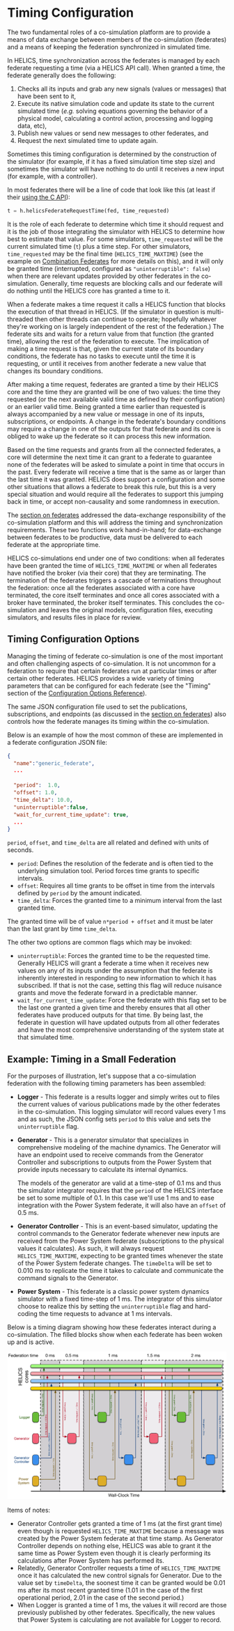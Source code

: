 # Timing Configuration

The two fundamental roles of a co-simulation platform are to provide a means of data exchange between members of the co-simulation (federates) and a means of keeping the federation synchronized in simulated time.

In HELICS, time synchronization across the federates is managed by each federate requesting a time (via a HELICS API call). When granted a time, the federate generally does the following:

1. Checks all its inputs and grab any new signals (values or messages) that have been sent to it,
2. Execute its native simulation code and update its state to the current simulated time (_e.g._ solving equations governing the behavior of a physical model, calculating a control action, processing and logging data, etc),
3. Publish new values or send new messages to other federates, and
4. Request the next simulated time to update again.

Sometimes this timing configuration is determined by the construction of the simulator (for example, if it has a fixed simulation time step size) and sometimes the simulator will have nothing to do until it receives a new input (for example, with a controller).

In most federates there will be a line of code that look like this (at least if their [using the C API](../../references/api-reference/index.md)):

```python
t = h.helicsFederateRequestTime(fed, time_requested)
```

It is the role of each federate to determine which time it should request and it is the job of those integrating the simulator with HELICS to determine how best to estimate that value. For some simulators, `time_requested` will be the current simulated time (`t`) plus a time step. For other simulators, `time_requested` may be the final time (`HELICS_TIME_MAXTIME`) (see the example on [Combination Federates](../examples/fundamental_examples/fundamental_combo.md) for more details on this), and it will only be granted time (interrupted, configured as `"uninterruptible": false`) when there are relevant updates provided by other federates in the co-simulation. Generally, time requests are blocking calls and our federate will do nothing until the HELICS core has granted a time to it.

When a federate makes a time request it calls a HELICS function that blocks the execution of that thread in HELICS. (If the simulator in question is multi-threaded then other threads can continue to operate; hopefully whatever they're working on is largely independent of the rest of the federation.) The federate sits and waits for a return value from that function (the granted time), allowing the rest of the federation to execute. The implication of making a time request is that, given the current state of its boundary conditions, the federate has no tasks to execute until the time it is requesting, or until it receives from another federate a new value that changes its boundary conditions.

After making a time request, federates are granted a time by their HELICS core and the time they are granted will be one of two values: the time they requested (or the next available valid time as defined by their configuration) or an earlier valid time. Being granted a time earlier than requested is always accompanied by a new value or message in one of its inputs, subscriptions, or endpoints. A change in the federate's boundary conditions may require a change in one of the outputs for that federate and its core is obliged to wake up the federate so it can process this new information.

Based on the time requests and grants from all the connected federates, a core will determine the next time it can grant to a federate to guarantee none of the federates will be asked to simulate a point in time that occurs in the past. Every federate will receive a time that is the same as or larger than the last time it was granted. HELICS does support a configuration and some other situations that allows a federate to break this rule, but this is a very special situation and would require all the federates to support this jumping back in time, or accept non-causality and some randomness in execution.

The [section on federates](./federates.md) addressed the data-exchange responsibility of the co-simulation platform and this will address the timing and synchronization requirements. These two functions work hand-in-hand; for data-exchange between federates to be productive, data must be delivered to each federate at the appropriate time.

<!-- (There are a few mechanisms by which trivial or nuisance updates for a federate can be ignored and will be discussed later in this section.) -->

HELICS co-simulations end under one of two conditions: when all federates have been granted the time of `HELICS_TIME_MAXTIME` or when all federates have notified the broker (via their core) that they are terminating. The termination of the federates triggers a cascade of terminations throughout the federation: once all the federates associated with a core have terminated, the core itself terminates and once all cores associated with a broker have terminated, the broker itself terminates. This concludes the co-simulation and leaves the original models, configuration files, executing simulators, and results files in place for review.

## Timing Configuration Options

Managing the timing of federate co-simulation is one of the most important and often challenging aspects of co-simulation. It is not uncommon for a federation to require that certain federates run at particular times or after certain other federates. HELICS provides a wide variety of timing parameters that can be configured for each federate (see the "Timing" section of the [Configuration Options Reference](../../references/configuration_options_reference.md#timing-options)).

The same JSON configuration file used to set the publications, subscriptions, and endpoints (as discussed in the [section on federates](./federates.md)) also controls how the federate manages its timing within the co-simulation.

Below is an example of how the most common of these are implemented in a federate configuration JSON file:

```json
{
  "name":"generic_federate",
  ...

  "period":  1.0,
  "offset": 1.0,
  "time_delta": 10.0,
  "uninterruptible":false,
  "wait_for_current_time_update": true,
  ...
}
```

`period`, `offset`, and `time_delta` are all related and defined with units of seconds.

- `period`: Defines the resolution of the federate and is often tied to the underlying simulation tool. Period forces time grants to specific intervals.
- `offset`: Requires all time grants to be offset in time from the intervals defined by `period` by the amount indicated.
- `time_delta`: Forces the granted time to a minimum interval from the last granted time.

The granted time will be of value `n*period + offset` and it must be later than the last grant by time `time_delta`.

The other two options are common flags which may be invoked:

- `uninterruptible`: Forces the granted time to be the requested time. Generally HELICS will grant a federate a time when it receives new values on any of its inputs under the assumption that the federate is inherently interested in responding to new information to which it has subscribed. If that is not the case, setting this flag will reduce nuisance grants and move the federate forward in a predictable manner.
- `wait_for_current_time_update`: Force the federate with this flag set to be the last one granted a given time and thereby ensures that all other federates have produced outputs for that time. By being last, the federate in question will have updated outputs from all other federates and have the most comprehensive understanding of the system state at that simulated time.

## Example: Timing in a Small Federation

For the purposes of illustration, let's suppose that a co-simulation federation with the following timing parameters has been assembled:

- **Logger** - This federate is a results logger and simply writes out to files the current values of various publications made by the other federates in the co-simulation. This logging simulator will record values every 1 ms and as such, the JSON config sets `period` to this value and sets the `uninterruptible` flag.
- **Generator** - This is a generator simulator that specializes in comprehensive modeling of the machine dynamics. The Generator will have an endpoint used to receive commands from the Generator Controller and subscriptions to outputs from the Power System that provide inputs necessary to calculate its internal dynamics.

  The models of the generator are valid at a time-step of 0.1 ms and thus the simulator integrator requires that the `period` of the HELICS interface be set to some multiple of 0.1. In this case we'll use 1 ms and to ease integration with the Power System federate, it will also have an `offset` of 0.5 ms.

- **Generator Controller** - This is an event-based simulator, updating the control commands to the Generator federate whenever new inputs are received from the Power System federate (subscriptions to the physical values it calculates). As such, it will always request `HELICS_TIME_MAXTIME`, expecting to be granted times whenever the state of the Power System federate changes. The `timeDelta` will be set to 0.010 ms to replicate the time it takes to calculate and communicate the command signals to the Generator.
- **Power System** - This federate is a classic power system dynamics simulator with a fixed time-step of 1 ms. The integrator of this simulator choose to realize this by setting the `uninterruptible` flag and hard-coding the time requests to advance at 1 ms intervals.

Below is a timing diagram showing how these federates interact during a co-simulation. The filled blocks show when each federate has been woken up and is active.

![](https://github.com/GMLC-TDC/helics_doc_resources/raw/main/user_guide/helics_timing_example.png)

Items of notes:

- Generator Controller gets granted a time of 1 ms (at the first grant time) even though is requested `HELICS_TIME_MAXTIME` because a message was created by the Power System federate at that time stamp. As Generator Controller depends on nothing else, HELICS was able to grant it the same time as Power System even though it is clearly performing its calculations after Power System has performed its.
- Relatedly, Generator Controller requests a time of `HELICS_TIME_MAXTIME` once it has calculated the new control signals for Generator. Due to the value set by `timeDelta`, the soonest time it can be granted would be 0.01 ms after its most recent granted time (1.01 in the case of the first operational period, 2.01 in the case of the second period.)
- When Logger is granted a time of 1 ms, the values it will record are those previously published by other federates. Specifically, the new values that Power System is calculating are not available for Logger to record.
